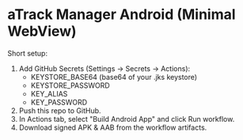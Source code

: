 # aTrack Manager Android (Minimal WebView)

Short setup:
1. Add GitHub Secrets (Settings → Secrets → Actions):
   - KEYSTORE_BASE64   (base64 of your .jks keystore)
   - KEYSTORE_PASSWORD
   - KEY_ALIAS
   - KEY_PASSWORD
2. Push this repo to GitHub.
3. In Actions tab, select "Build Android App" and click Run workflow.
4. Download signed APK & AAB from the workflow artifacts.
